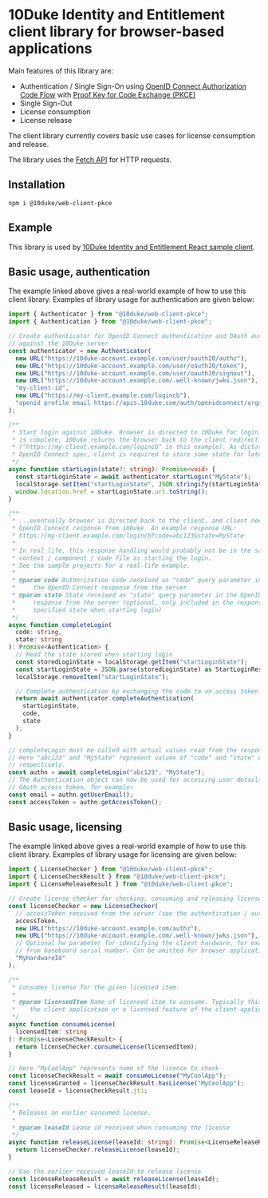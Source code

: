 # 10Duke Identity and Entitlement client library for browser-based applications

Main features of this library are:

- Authentication / Single Sign-On using [OpenID Connect Authorization Code Flow](https://openid.net/specs/openid-connect-core-1_0.html#CodeFlowAuth) with [Proof Key for Code Exchange (PKCE)](https://tools.ietf.org/html/rfc7636)
- Single Sign-Out
- License consumption
- License release

The client library currently covers basic use cases for license consumption and release.

The library uses the [Fetch API](https://developer.mozilla.org/en-US/docs/Web/API/Fetch_API) for HTTP requests.

## Installation

```
npm i @10duke/web-client-pkce
```

## Example

This library is used by [10Duke Identity and Entitlement React sample client](https://github.com/10Duke/react-sample).

## Basic usage, authentication

The example linked above gives a real-world example of how to use this client library. Examples of library usage for authentication are given below:

```ts
import { Authenticator } from "@10duke/web-client-pkce";
import { Authentication } from "@10duke/web-client-pkce";

// Create authenticator for OpenID Connect authentication and OAuth authorization
// against the 10Duke server
const authenticator = new Authenticator(
  new URL("https://10duke-account.example.com/user/oauth20/authz"),
  new URL("https://10duke-account.example.com/user/oauth20/token"),
  new URL("https://10duke-account.example.com/user/oauth20/signout"),
  new URL("https://10duke-account.example.com/.well-known/jwks.json"),
  "my-client-id",
  new URL("https://my-client.example.com/logincb"),
  "openid profile email https://apis.10duke.com/auth/openidconnect/organization"
);

/**
 * Start login against 10Duke. Browser is directed to 10Duke for login. When login
 * is complete, 10Duke returns the browser back to the client redirect_uri
 * ("https://my-client.example.com/logincb" in this example). As dictated by the
 * OpenID Connect spec, client is required to store some state for later use.
 */
async function startLogin(state?: string): Promise<void> {
  const startLoginState = await authenticator.startLogin("MyState");
  localStorage.setItem("startLoginState", JSON.stringify(startLoginState));
  window.location.href = startLoginState.url.toString();
}

/**
 * ...eventually browser is directed back to the client, and client needs to handle
 * OpenID Connect response from 10Duke. An example response URL:
 * https://my-client.example.com/logincb?code=abc123&state=MyState
 *
 * In real life, this response handling would probably not be in the same
 * context / component / code file as starting the login.
 * See the sample projects for a real-life example.
 *
 * @param code Authorization code received as "code" query parameter in
 *     the OpenID Connect response from the server
 * @param state State received as "state" query parameter in the OpenID Connect
 *     response from the server (optional, only included in the response if client
 *     specified state when starting login)
 */
async function completeLogin(
  code: string,
  state: string
): Promise<Authentication> {
  // Read the state stored when starting login
  const storedLoginState = localStorage.getItem("startLoginState");
  const startLoginState = JSON.parse(storedLoginState) as StartLoginResponse;
  localStorage.removeItem("startLoginState");

  // Complete authentication by exchanging the code to an access token and ID token
  return await authenticator.completeAuthentication(
    startLoginState,
    code,
    state
  );
}

// completeLogin must be called with actual values read from the response URL.
// Here "abc123" and "MyState" represent values of "code" and "state" query parameters,
// respectively.
const authn = await completeLogin("abc123", "MyState");
// The Authentication object can now be used for accessing user details and
// OAuth access token, for example:
const email = authn.getUserEmail();
const accessToken = authn.getAccessToken();
```

## Basic usage, licensing

The example linked above gives a real-world example of how to use this client library. Examples of library usage for licensing are given below:

```ts
import { LicenseChecker } from "@10duke/web-client-pkce";
import { LicenseCheckResult } from "@10duke/web-client-pkce";
import { LicenseReleaseResult } from "@10duke/web-client-pkce";

// Create license checker for checking, consuming and releasing licenses
const licenseChecker = new LicenseChecker(
  // accessToken received from the server (see the authentication / authorization example)
  accessToken,
  new URL("https://10duke-account.example.com/authz"),
  new URL("https://10duke-account.example.com/.well-known/jwks.json"),
  // Optional hw parameter for identifying the client hardware, for example hash derived
  // from baseboard serial number. Can be omitted for browser applications.
  "MyHardwareId"
);

/**
 * Consumes license for the given licensed item.
 *
 * @param licensedItem Name of licensed item to consume. Typically this is name of
 *    the client application or a licensed feature of the client application.
 */
async function consumeLicense(
  licensedItem: string
): Promise<LicenseCheckResult> {
  return licenseChecker.consumeLicense(licensedItem);
}

// Here "MyCoolApp" represents name of the license to check
const licenseCheckResult = await consumeLicense("MyCoolApp");
const licenseGranted = licenseCheckResult.hasLicense("MyCoolApp");
const leaseId = licenseCheckResult.jti;

/**
 * Releases an earlier consumed license.
 *
 * @param leaseId Lease id received when consuming the license
 */
async function releaseLicense(leaseId: string): Promise<LicenseReleaseResult> {
  return licenseChecker.releaseLicense(leaseId);
}

// Use the earlier received leaseId to release license
const licenseReleaseResult = await releaseLicense(leaseId);
const licenseReleased = licenseReleaseResult(leaseId);
```
